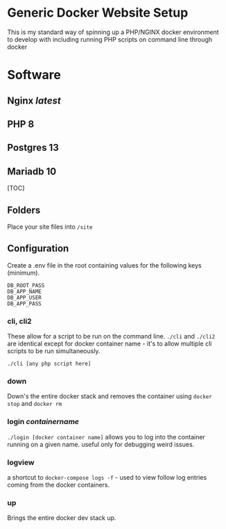 # Generic Docker Website Setup
This is my standard way of spinning up a PHP/NGINX docker environment to develop with including running PHP scripts on command line through docker

# Software
## Nginx *latest*
## PHP 8
## Postgres 13
## Mariadb 10

[TOC]

## Folders
Place your site files into `/site`

## Configuration

Create a .env file in the root containing values for the following keys (minimum).

```
DB_ROOT_PASS
DB_APP_NAME
DB_APP_USER
DB_APP_PASS
```

### cli, cli2
These allow for a script to be run on the command line. `./cli` and `./cli2` are identical except for docker container name - it's to allow multiple cli scripts to be run simultaneously.

`./cli [any php script here]`

### down
Down's the entire docker stack and removes the container using `docker stop` and `docker rm`

### login *containername*
`./login [docker container name]` allows you to log into the container running on a given name.  useful only for debugging weird issues.

### logview
a shortcut to `docker-compose logs -f` - used to view follow log entries coming from the docker containers.

### up
Brings the entire docker dev stack up.
